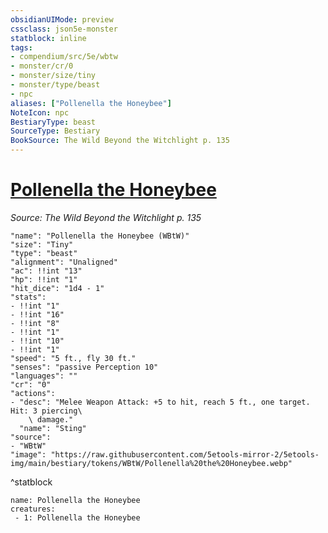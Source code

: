 ```yaml
---
obsidianUIMode: preview
cssclass: json5e-monster
statblock: inline
tags:
- compendium/src/5e/wbtw
- monster/cr/0
- monster/size/tiny
- monster/type/beast
- npc
aliases: ["Pollenella the Honeybee"]
NoteIcon: npc
BestiaryType: beast
SourceType: Bestiary
BookSource: The Wild Beyond the Witchlight p. 135
---
```

# [Pollenella the Honeybee](2-Mechanics/CLI/bestiary/npc/pollenella-the-honeybee-wbtw.md)
*Source: The Wild Beyond the Witchlight p. 135*  

```statblock
"name": "Pollenella the Honeybee (WBtW)"
"size": "Tiny"
"type": "beast"
"alignment": "Unaligned"
"ac": !!int "13"
"hp": !!int "1"
"hit_dice": "1d4 - 1"
"stats":
- !!int "1"
- !!int "16"
- !!int "8"
- !!int "1"
- !!int "10"
- !!int "1"
"speed": "5 ft., fly 30 ft."
"senses": "passive Perception 10"
"languages": ""
"cr": "0"
"actions":
- "desc": "Melee Weapon Attack: +5 to hit, reach 5 ft., one target. Hit: 3 piercing\
    \ damage."
  "name": "Sting"
"source":
- "WBtW"
"image": "https://raw.githubusercontent.com/5etools-mirror-2/5etools-img/main/bestiary/tokens/WBtW/Pollenella%20the%20Honeybee.webp"
```
^statblock

```encounter-table
name: Pollenella the Honeybee
creatures:
 - 1: Pollenella the Honeybee
```